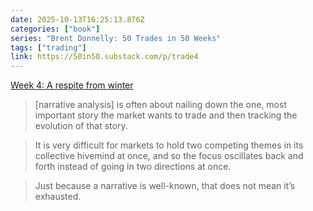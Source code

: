 ```yaml
---
date: 2025-10-13T16:25:13.876Z
categories: ["book"]
series: "Brent Donnelly: 50 Trades in 50 Weeks"
tags: ["trading"]
link: https://50in50.substack.com/p/trade4
---
```

[Week 4: A respite from winter](https://50in50.substack.com/p/trade4)

> [narrative analysis] is often about nailing down the one, most important story the market wants to trade and then tracking the evolution of that story.

> It is very difficult for markets to hold two competing themes in its collective hivemind at once, and so the focus oscillates back and forth instead of going in two directions at once.

> Just because a narrative is well-known, that does not mean it’s exhausted.
